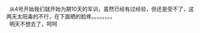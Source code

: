 <div id="sina_keyword_ad_area2" class="articalContent  ">
			<div>&nbsp;<wbr>&nbsp;<wbr>
从4号开始我们就开始为期10天的军训，虽然已经有过经验，但还是受不了，这两天太阳毒的不行，在下面晒的脸疼。。。。。。。。</DIV>
<div>&nbsp;<wbr>&nbsp;<wbr>
明天不想去了，呵呵</DIV>							
		</div>